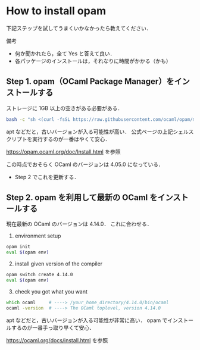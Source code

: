 # How to install opam

下記ステップを試してうまくいかなかったら教えてください．

備考

- 何か聞かれたら，全て Yes と答えて良い．
- 各パッケージのインストールは，それなりに時間がかかる（かも）

## Step 1. opam（OCaml Package Manager）をインストールする

ストレージに 1GB 以上の空きがある必要がある．

```sh
bash -c "sh <(curl -fsSL https://raw.githubusercontent.com/ocaml/opam/master/shell/install.sh)"
```

apt などだと，古いバージョンが入る可能性が高い．
公式ページの上記シェルスクリプトを実行するのが一番はやくて安心．

<https://opam.ocaml.org/doc/Install.html> を参照

この時点でおそらく OCaml のバージョンは 4.05.0 になっている．

- Step 2 でこれを更新する．

## Step 2. opam を利用して最新の OCaml をインストールする

現在最新の OCaml のバージョンは 4.14.0．
これに合わせる．

1. environment setup

```zsh
opam init
eval $(opam env)
```

2. install given version of the compiler

```zsh
opam switch create 4.14.0
eval $(opam env)
```

3. check you got what you want

```zsh
which ocaml     # ----> /your_home_directory/4.14.0/bin/ocaml
ocaml -version  # ----> The OCaml toplevel, version 4.14.0
```

apt などだと，古いバージョンが入る可能性が非常に高い．
opam でインストールするのが一番手っ取り早くて安心．

<https://ocaml.org/docs/install.html> を参照
